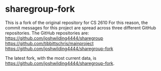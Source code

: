 # sharegroup-fork
This is a fork of the original repository for CS 2610
For this reason, the commit messages for this project are spread across three different GitHub repositories.
The GitHub repositories are:
  https://github.com/joshwilding4444/sharegroup
  https://github.com/tibbittschris/mainproject
  https://github.com/joshwilding4444/sharegroup-fork

The latest fork, with the most current data, is https://github.com/joshwilding4444/sharegroup-fork.
